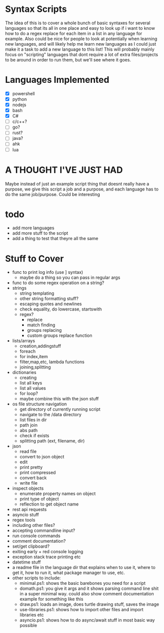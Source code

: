 # Syntax Scripts

The idea of this is to cover a whole bunch of basic syntaxes for several languages so that its all in one place and easy to look up if i want to know how to do a regex replace for each item in a list in any language for example. Also could be nice for people to look at potentially when learning new languages, and will likely help me learn new languages as I could just make it a task to add a new language to this list! This will probably mainly focus on "scripting" languages that dont require a lot of extra files/projects to be around in order to run them, but we'll see where it goes.


# Languages Implemented
- [x] powershell
- [x] python
- [x] nodejs
- [x] bash
- [x] C#
- [ ] c/c++?
- [ ] go?
- [ ] rust?
- [ ] java?
- [ ] ahk
- [ ] lua

# A THOUGHT I'VE JUST HAD

Maybe instead of just an example script thing that doesnt really have a purpose, we give this script a job and a purpose, and each language has to do the same job/purpose. Could be interesting

# todo
- add more languages
- add more stuff to the script
- add a thing to test that theyre all the same

# Stuff to Cover
- func to print log info (use ] syntax)
  - maybe do a thing so you can pass in regular args
- func to do some regex operation on a string?
- strings
  - string templating
  - other string formatting stuff?
  - escaping quotes and newlines
  - check equality, do lowercase, startswith
  - regex?
    - replace
    - match finding
    - groups replacing
    - custom groups replace function
- lists/arrays
  - creation,addingstuff
  - foreach
  - for index,item
  - filter,map,etc, lambda functions
  - joining,splitting
- dictionaries
  - creating
  - list all keys
  - list all values
  - for loop?
  - maybe combine this with the json stuff
- os file structure navigation
  - get directory of currently running script
  - navigate to the /data directory
  - list files in dir
  - path join
  - abs path
  - check if exists
  - splitting path (ext, filename, dir)
- json
  - read file
  - convert to json object
  - edit
  - print pretty
  - print compressed
  - convert back
  - write file
- inspect objects
  - enumerate property names on object
  - print type of object
  - reflection to get object name
- rest api requests
- asyncio stuff
- regex tools
- including other files?
- accepting commandline input?
- run console commands
- comment documentation?
- set/get clipboard?
- exiting early + red console logging
- exception stack trace printing etc
- datetime stuff
- a readme file in the language dir that explains when to use it, where to get it, how to run it, what package manager to use, etc.
- other scripts to include:
  - minimal.ps1: shows the basic barebones you need for a script
  - domath.ps1: you give it args and it shows parsing command line shit in a super minimal way. could also show comment documentation example for something like this
  - draw.ps1: loads an image, does turtle drawing stuff, saves the image
  - use-libraries.ps1: shows how to import other files and import libraries etc
  - asyncio.ps1: shows how to do async/await stuff in most basic way possible
